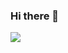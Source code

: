### Hi there 👋

![]([https://github.com/Your_Repository_Name/Your_GIF_Name.gif](https://cdn.theatlantic.com/media/mt/science/assets_c/2012/07/ellipse-thumb-500x500-92058.gif)https://cdn.theatlantic.com/media/mt/science/assets_c/2012/07/ellipse-thumb-500x500-92058.gif)

